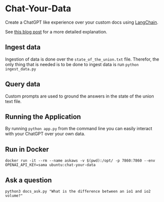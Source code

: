 # Chat-Your-Data

Create a ChatGPT like experience over your custom docs using [LangChain](https://github.com/hwchase17/langchain).

See [this blog post](https://blog.langchain.dev/tutorial-chatgpt-over-your-data/) for a more detailed explanation.

## Ingest data

Ingestion of data is done over the `state_of_the_union.txt` file.
Therefor, the only thing that is needed is to be done to ingest data is run `python ingest_data.py`

## Query data

Custom prompts are used to ground the answers in the state of the union text file.

## Running the Application

By running `python app.py` from the command line you can easily interact with your ChatGPT over your own data.

## Run in Docker

```
docker run -it --rm --name askaws -v $(pwd):/opt/ -p 7860:7860 --env OPENAI_API_KEY=sama ubuntu:chat-your-data
```

## Ask a question

```
python3 docs_ask.py "What is the difference between an io1 and io2 volume?"
```

